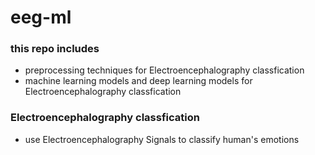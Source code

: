 # eeg-ml
### this repo includes
- preprocessing techniques for Electroencephalography classfication 
- machine learning models and deep learning models for Electroencephalography classfication 
### Electroencephalography classfication 
- use Electroencephalography Signals to classify human's emotions 
